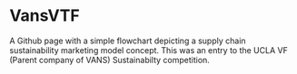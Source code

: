 # VansVTF

A Github page with a simple flowchart depicting a supply chain sustainability marketing model concept. 
This was an entry to the UCLA VF (Parent company of VANS) Sustainabilty competition. 
